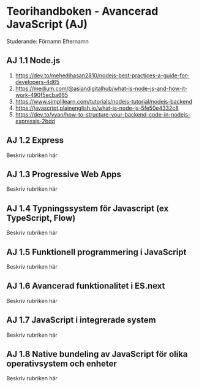 # Teorihandboken - Avancerad JavaScript (AJ)
Studerande: Förnamn Efternamn

## AJ 1.1 Node.js


1. https://dev.to/mehedihasan2810/nodejs-best-practices-a-guide-for-developers-4d65
2. https://medium.com/@asiandigitalhub/what-is-node-js-and-how-it-work-490f5ecba665
3. https://www.simplilearn.com/tutorials/nodejs-tutorial/nodejs-backend
4. https://javascript.plainenglish.io/what-is-node-js-5fe50e4332c8
5. https://dev.to/vyan/how-to-structure-your-backend-code-in-nodejs-expressjs-2bdd

## AJ 1.2 Express
Beskriv rubriken här

## AJ 1.3 Progressive Web Apps
Beskriv rubriken här

## AJ 1.4 Typningssystem för Javascript (ex TypeScript, Flow)
Beskriv rubriken här

## AJ 1.5 Funktionell programmering i JavaScript
Beskriv rubriken här

## AJ 1.6 Avancerad funktionalitet i ES.next
Beskriv rubriken här

## AJ 1.7 JavaScript i integrerade system
Beskriv rubriken här

## AJ 1.8 Native bundeling av JavaScript för olika operativsystem och enheter
Beskriv rubriken här


